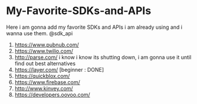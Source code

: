 # My-Favorite-SDKs-and-APIs

Here i am gonna add my favorite SDKs and APIs i am already using and i wanna use them. 
@sdk_api

1. https://www.pubnub.com/			
2. https://www.twilio.com/			
3. http://parse.com/        		i know i know its shutting down, i am gonna use it until find out best alternatives
4. https://layer.com/ 				[beginner : DONE]	
5. https://quickblox.com/				
6. https://www.firebase.com/		
7. http://www.kinvey.com/
8. https://developers.oovoo.com/
